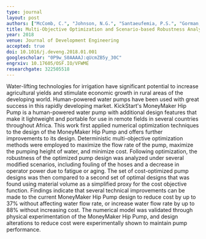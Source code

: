 ```yaml
---
type: journal
layout: post
authors: ["McComb, C.", "Johnson, N.G.", "Santaeufemia, P.S.", "Gorman, B.T.", "Kolste, B.", "Mobley, A.", "Shimada, K."]
title: Multi-Objective Optimization and Scenario-based Robustness Analysis of the Moneymaker Hip Pump
year: 2018
venue: Journal of Development Engineering
accepted: true
doi: 10.1016/j.deveng.2018.01.001
googlescholar: "0P9w_S0AAAAJ:qUcmZB5y_30C"
engrxiv: 10.17605/OSF.IO/VFWME
researchgate: 322505518
---
```

Water-lifting technologies for irrigation have significant potential to increase agricultural yields and stimulate economic growth in rural areas of the developing world. Human-powered water pumps have been used with great success in this rapidly developing market. KickStart's MoneyMaker Hip Pump is a human-powered water pump with additional design features that make it lightweight and portable for use in remote fields in several countries throughout Africa. This work first applied numerical optimization techniques to the design of the MoneyMaker Hip Pump and offers further improvements to its design. Deterministic multi-objective optimization methods were employed to maximize the flow rate of the pump, maximize the pumping height of water, and minimize cost. Following optimization, the robustness of the optimized pump design was analyzed under several modified scenarios, including fouling of the hoses and a decrease in operator power due to fatigue or aging. The set of cost-optimized pump designs was then compared to a second set of optimal designs that was found using material volume as a simplified proxy for the cost objective function. Findings indicate that several technical improvements can be made to the current MoneyMaker Hip Pump design to reduce cost by up to 37% without affecting water flow rate, or increase water flow rate by up to 88% without increasing cost. The numerical model was validated through physical experimentation of the MoneyMaker Hip Pump, and design alterations to reduce cost were experimentally shown to maintain pump performance.
